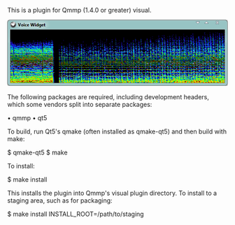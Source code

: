 This is a plugin for Qmmp (1.4.0 or greater) visual.

![Image](https://github.com/TTK-qmmp/qmmp-voice/blob/master/image/1.png?raw=true)

The following packages are required, including development headers,
which some vendors split into separate packages:

• qmmp
• qt5

To build, run Qt5's qmake (often installed as qmake-qt5) and then build
with make:

$ qmake-qt5
$ make

To install:

$ make install

This installs the plugin into Qmmp's visual plugin directory.  To install
to a staging area, such as for packaging:

$ make install INSTALL_ROOT=/path/to/staging